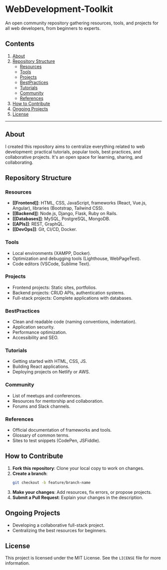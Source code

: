 # WebDevelopment-Toolkit

An open community repository gathering resources, tools, and projects for all web developers, from beginners to experts.

##  Contents

1. [About](#about)
2. [Repository Structure](#repository-structure)
   - [Resources](#resources)
   - [Tools](#tools)
   - [Projects](#projects)
   - [BestPractices](#bestpractices)
   - [Tutorials](#tutorials)
   - [Community](#community)
   - [References](#references)
3. [How to Contribute](#how-to-contribute)
4. [Ongoing Projects](#ongoing-projects)
5. [License](#license)

---

## About

I created this repository aims to centralize everything related to web development: practical tutorials, popular tools, best practices, and collaborative projects. It's an open space for learning, sharing, and collaborating.

## Repository Structure

### Resources
- **[[Frontend]]**: HTML, CSS, JavaScript, frameworks (React, Vue.js, Angular), libraries (Bootstrap, Tailwind CSS).
- **[[Backend]]**: Node.js, Django, Flask, Ruby on Rails.
- **[[Databases]]**: MySQL, PostgreSQL, MongoDB.
- **[[APIs]]**: REST, GraphQL.
- **[[DevOps]]**: Git, CI/CD, Docker.

### Tools
- Local environments (XAMPP, Docker).
- Optimization and debugging tools (Lighthouse, WebPageTest).
- Code editors (VSCode, Sublime Text).

### Projects
- Frontend projects: Static sites, portfolios.
- Backend projects: CRUD APIs, authentication systems.
- Full-stack projects: Complete applications with databases.

### BestPractices
- Clean and readable code (naming conventions, indentation).
- Application security.
- Performance optimization.
- Accessibility and SEO.

### Tutorials
- Getting started with HTML, CSS, JS.
- Building React applications.
- Deploying projects on Netlify or AWS.

### Community
- List of meetups and conferences.
- Resources for mentorship and collaboration.
- Forums and Slack channels.

### References
- Official documentation of frameworks and tools.
- Glossary of common terms.
- Sites to test snippets (CodePen, JSFiddle).

## How to Contribute

1. **Fork this repository**: Clone your local copy to work on changes.
2. **Create a branch**:
   ```bash
   git checkout -b feature/branch-name
   ```
3. **Make your changes**: Add resources, fix errors, or propose projects.
4. **Submit a Pull Request**: Explain your changes in the description.

## Ongoing Projects

- Developing a collaborative full-stack project.
- Centralizing the best resources for beginners.

## License

This project is licensed under the MIT License. See the `LICENSE` file for more information.
